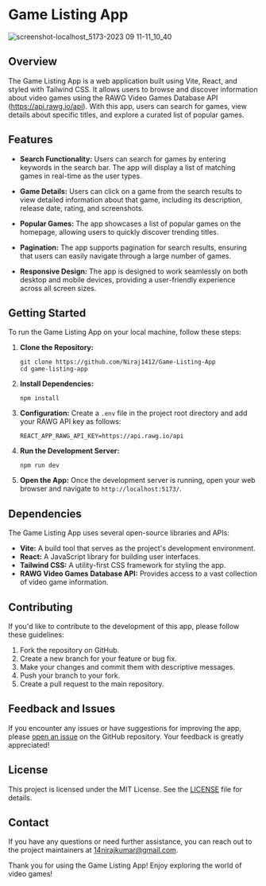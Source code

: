# Game Listing App

![screenshot-localhost_5173-2023 09 11-11_10_40](https://github.com/Niraj1412/Game-Listing-App/assets/74171316/f2c90946-65be-437f-ae4c-07e74857c4f8)


## Overview

The Game Listing App is a web application built using Vite, React, and styled with Tailwind CSS. It allows users to browse and discover information about video games using the RAWG Video Games Database API (https://api.rawg.io/api). With this app, users can search for games, view details about specific titles, and explore a curated list of popular games.

## Features

- **Search Functionality:** Users can search for games by entering keywords in the search bar. The app will display a list of matching games in real-time as the user types.

- **Game Details:** Users can click on a game from the search results to view detailed information about that game, including its description, release date, rating, and screenshots.

- **Popular Games:** The app showcases a list of popular games on the homepage, allowing users to quickly discover trending titles.

- **Pagination:** The app supports pagination for search results, ensuring that users can easily navigate through a large number of games.

- **Responsive Design:** The app is designed to work seamlessly on both desktop and mobile devices, providing a user-friendly experience across all screen sizes.

## Getting Started

To run the Game Listing App on your local machine, follow these steps:

1. **Clone the Repository:**
   ```
   git clone https://github.com/Niraj1412/Game-Listing-App
   cd game-listing-app
   ```

2. **Install Dependencies:**
   ```
   npm install
   ```

3. **Configuration:**
   Create a `.env` file in the project root directory and add your RAWG API key as follows:
   ```
   REACT_APP_RAWG_API_KEY=https://api.rawg.io/api
   ```

4. **Run the Development Server:**
   ```
   npm run dev
   ```

5. **Open the App:**
   Once the development server is running, open your web browser and navigate to `http://localhost:5173/`.

## Dependencies

The Game Listing App uses several open-source libraries and APIs:

- **Vite:** A build tool that serves as the project's development environment.
- **React:** A JavaScript library for building user interfaces.
- **Tailwind CSS:** A utility-first CSS framework for styling the app.
- **RAWG Video Games Database API:** Provides access to a vast collection of video game information.

## Contributing

If you'd like to contribute to the development of this app, please follow these guidelines:

1. Fork the repository on GitHub.
2. Create a new branch for your feature or bug fix.
3. Make your changes and commit them with descriptive messages.
4. Push your branch to your fork.
5. Create a pull request to the main repository.

## Feedback and Issues

If you encounter any issues or have suggestions for improving the app, please [open an issue](https://github.com/Niraj1412/Game-Listing-App/issues) on the GitHub repository. Your feedback is greatly appreciated!

## License

This project is licensed under the MIT License. See the [LICENSE](LICENSE) file for details.

## Contact

If you have any questions or need further assistance, you can reach out to the project maintainers at [14nirajkumar@gmail.com](mailto:14nirajkumar@gmail.com).

Thank you for using the Game Listing App! Enjoy exploring the world of video games!
